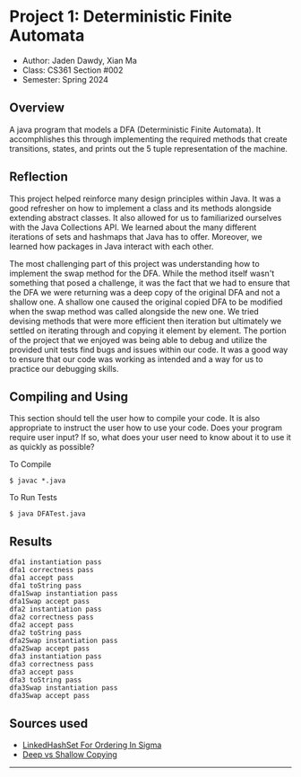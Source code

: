 # Project 1: Deterministic Finite Automata

* Author: Jaden Dawdy, Xian Ma
* Class: CS361 Section #002
* Semester: Spring 2024

## Overview

A java program that models a DFA (Deterministic Finite Automata). It accomphlishes
this through implementing the required methods that create transitions, states, and prints out 
the 5 tuple representation of the machine. 

## Reflection

This project helped reinforce many design principles within Java. It was a good refresher
on how to implement a class and its methods alongside extending abstract classes. It also
allowed for us to familiarized ourselves with the Java Collections API. We learned about the many
different iterations of sets and hashmaps that Java has to offer. Moreover, we learned how packages in
Java interact with each other. 

The most challenging part of this project was understanding how to implement the swap method for the DFA.
While the method itself wasn't something that posed a challenge, it was the fact that we had to ensure that
the DFA we were returning was a deep copy of the original DFA and not a shallow one. A shallow one caused
the original copied DFA to be modified when the swap method was called alongside the new one. We tried devising
methods that were more efficient then iteration but ultimately we settled on iterating through and copying it element
by element. The portion of the project that we enjoyed was being able to debug and utilize the provided unit tests find
bugs and issues within our code. It was a good way to ensure that our code was working as intended and a way for us to practice our debugging skills.

## Compiling and Using

This section should tell the user how to compile your code.  It is
also appropriate to instruct the user how to use your code. Does your
program require user input? If so, what does your user need to know
about it to use it as quickly as possible?

To Compile
```
$ javac *.java
```

To Run Tests
```
$ java DFATest.java
```

## Results

```
dfa1 instantiation pass
dfa1 correctness pass
dfa1 accept pass
dfa1 toString pass
dfa1Swap instantiation pass
dfa1Swap accept pass
dfa2 instantiation pass
dfa2 correctness pass
dfa2 accept pass
dfa2 toString pass
dfa2Swap instantiation pass
dfa2Swap accept pass
dfa3 instantiation pass
dfa3 correctness pass
dfa3 accept pass
dfa3 toString pass
dfa3Swap instantiation pass
dfa3Swap accept pass
```

## Sources used

- [LinkedHashSet For Ordering In Sigma](https://docs.oracle.com/javase/8/docs/api/java/util/LinkedHashSet.html)
- [Deep vs Shallow Copying](https://www.baeldung.com/java-copy-hashmap)

----------
